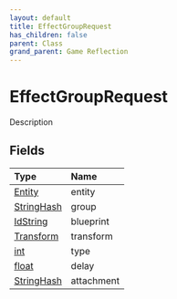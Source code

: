 ```yaml
---
layout: default
title: EffectGroupRequest
has_children: false
parent: Class
grand_parent: Game Reflection
---
```

# EffectGroupRequest
Description 

## Fields

| Type | Name |
|:-------------|:--------------|
| [Entity](/docs/game-reflection/classes/entity) | entity |
| [StringHash](/docs/game-reflection/classes/string_hash) | group |
| [IdString](/docs/game-reflection/components/id_string) | blueprint |
| [Transform](/docs/game-reflection/classes/transform) | transform |
| [int](/docs/game-reflection/enums/int) | type |
| [float](/docs/game-reflection/components/float) | delay |
| [StringHash](/docs/game-reflection/classes/string_hash) | attachment |

